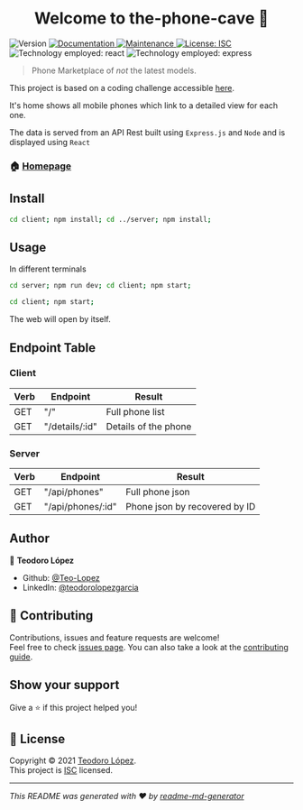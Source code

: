 # <h1 align="center">Welcome to the-phone-cave 👋</h1>
<p>
  <img alt="Version" src="https://img.shields.io/badge/version-1.0.0-blue.svg?cacheSeconds=2592000" />
  <a href="https://github.com/Teo-Lopez/reto_web#readme" target="_blank">
    <img alt="Documentation" src="https://img.shields.io/badge/documentation-yes-brightgreen.svg" />
  </a>
  <a href="https://github.com/Teo-Lopez/reto_web/graphs/commit-activity" target="_blank">
    <img alt="Maintenance" src="https://img.shields.io/badge/Maintained%3F-no-inactive.svg" />
  </a>
  <a href="https://github.com/Teo-Lopez/reto_web/blob/master/LICENSE" target="_blank">
    <img alt="License: ISC" src="https://img.shields.io/github/license/Teo-Lopez/the-phone-cave" />
  </a>
  <img alt="Technology employed: react" src="https://img.shields.io/badge/react-17.0.1-blue"/>
  <img alt="Technology employed: express" src="https://img.shields.io/badge/express-4.17.1-blue"/>
</p>

> Phone Marketplace of _not_ the latest models.

This project is based on a coding challenge accessible  <a href="https://github.com/VictorRodriguezIronhack/reto_web">here</a>.

It's home shows all mobile phones which link to a detailed view for each one.

The data is served from an API Rest built using <code>Express.js</code> and <code>Node</code> and is displayed using <code>React</code>

### 🏠 [Homepage](https://github.com/Teo-Lopez/reto_web#readme)

## Install

```sh
cd client; npm install; cd ../server; npm install;
```

## Usage

In different terminals
```sh
cd server; npm run dev; cd client; npm start;
```
```sh
cd client; npm start;
```

The web will open by itself.

## Endpoint Table

### Client
Verb | Endpoint | Result
------------ | ------------- | -------------
GET | "/" | Full phone list
GET | "/details/:id" | Details of the phone

### Server

Verb | Endpoint | Result
------------ | ------------- | -------------
GET | "/api/phones" | Full phone json
GET | "/api/phones/:id" | Phone json by recovered by ID

## Author

👤 **Teodoro López**

- Github: [@Teo-Lopez](https://github.com/Teo-Lopez)
- LinkedIn: [@teodorolopezgarcia](https://linkedin.com/in/teodorolopezgarcia)

## 🤝 Contributing

Contributions, issues and feature requests are welcome!<br />Feel free to check [issues page](https://github.com/Teo-Lopez/reto_web/issues). You can also take a look at the [contributing guide](https://github.com/Teo-Lopez/reto_web/blob/master/CONTRIBUTING.md).

## Show your support

Give a ⭐️ if this project helped you!

## 📝 License

Copyright © 2021 [Teodoro López](https://github.com/Teo-Lopez).<br />
This project is [ISC](https://github.com/Teo-Lopez/reto_web/blob/master/LICENSE) licensed.

---

_This README was generated with ❤️ by [readme-md-generator](https://github.com/kefranabg/readme-md-generator)_
